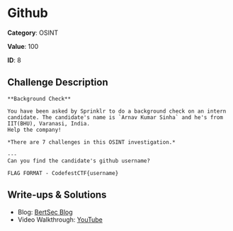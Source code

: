 # Github
**Category**: OSINT

**Value**: 100

**ID**: 8

## Challenge Description
```
**Background Check**

You have been asked by Sprinklr to do a background check on an intern candidate. The candidate's name is `Arnav Kumar Sinha` and he's from IIT(BHU), Varanasi, India.
Help the company!

*There are 7 challenges in this OSINT investigation.*

---
Can you find the candidate's github username?

FLAG FORMAT - CodefestCTF{username}
```

## Write-ups & Solutions
- Blog: [BertSec Blog](https://bertsec.com)
- Video Walkthrough: [YouTube](https://www.youtube.com/@BertSec)
